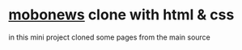 # [mobonews](https://mobo.news) clone with html & css
in this mini project cloned some pages from the main source
